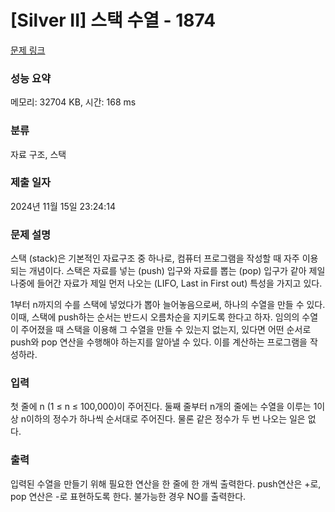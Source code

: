 # [Silver II] 스택 수열 - 1874 

[문제 링크](https://www.acmicpc.net/problem/1874) 

### 성능 요약

메모리: 32704 KB, 시간: 168 ms

### 분류

자료 구조, 스택

### 제출 일자

2024년 11월 15일 23:24:14

### 문제 설명

<p>스택 (stack)은 기본적인 자료구조 중 하나로, 컴퓨터 프로그램을 작성할 때 자주 이용되는 개념이다. 스택은 자료를 넣는 (push) 입구와 자료를 뽑는 (pop) 입구가 같아 제일 나중에 들어간 자료가 제일 먼저 나오는 (LIFO, Last in First out) 특성을 가지고 있다.</p>

<p>1부터 n까지의 수를 스택에 넣었다가 뽑아 늘어놓음으로써, 하나의 수열을 만들 수 있다. 이때, 스택에 push하는 순서는 반드시 오름차순을 지키도록 한다고 하자. 임의의 수열이 주어졌을 때 스택을 이용해 그 수열을 만들 수 있는지 없는지, 있다면 어떤 순서로 push와 pop 연산을 수행해야 하는지를 알아낼 수 있다. 이를 계산하는 프로그램을 작성하라.</p>

### 입력 

 <p>첫 줄에 n (1 ≤ n ≤ 100,000)이 주어진다. 둘째 줄부터 n개의 줄에는 수열을 이루는 1이상 n이하의 정수가 하나씩 순서대로 주어진다. 물론 같은 정수가 두 번 나오는 일은 없다.</p>

### 출력 

 <p>입력된 수열을 만들기 위해 필요한 연산을 한 줄에 한 개씩 출력한다. push연산은 +로, pop 연산은 -로 표현하도록 한다. 불가능한 경우 NO를 출력한다.</p>

